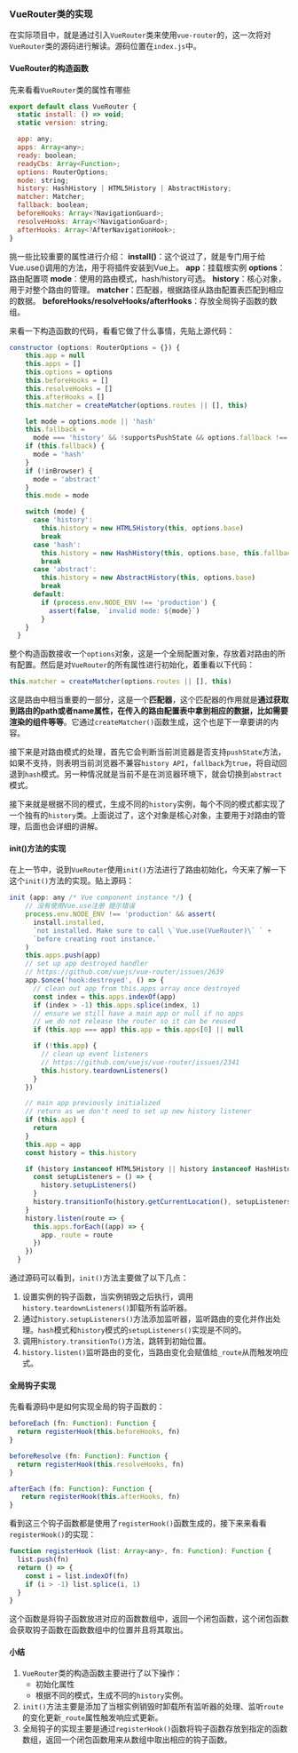 ### VueRouter类的实现

在实际项目中，就是通过引入`VueRouter`类来使用`vue-router`的，这一次将对`VueRouter`类的源码进行解读。源码位置在`index.js`中。

#### VueRouter的构造函数
先来看看`VueRouter`类的属性有哪些
```JavaScript
export default class VueRouter {
  static install: () => void;
  static version: string;

  app: any;
  apps: Array<any>;
  ready: boolean;
  readyCbs: Array<Function>;
  options: RouterOptions;
  mode: string;
  history: HashHistory | HTML5History | AbstractHistory;
  matcher: Matcher;
  fallback: boolean;
  beforeHooks: Array<?NavigationGuard>;
  resolveHooks: Array<?NavigationGuard>;
  afterHooks: Array<?AfterNavigationHook>;
}
```
挑一些比较重要的属性进行介绍：
**install()**：这个说过了，就是专门用于给Vue.use()调用的方法，用于将插件安装到Vue上。
**app**：挂载根实例
**options**：路由配置项
**mode**：使用的路由模式，hash/history可选。
**history**：核心对象，用于对整个路由的管理。
**matcher**：匹配器，根据路径从路由配置表匹配到相应的数据。
**beforeHooks/resolveHooks/afterHooks**：存放全局钩子函数的数组。

来看一下构造函数的代码，看看它做了什么事情，先贴上源代码：
```JavaScript
constructor (options: RouterOptions = {}) {
    this.app = null
    this.apps = []
    this.options = options
    this.beforeHooks = []
    this.resolveHooks = []
    this.afterHooks = []
    this.matcher = createMatcher(options.routes || [], this)

    let mode = options.mode || 'hash'
    this.fallback =
      mode === 'history' && !supportsPushState && options.fallback !== false
    if (this.fallback) {
      mode = 'hash'
    }
    if (!inBrowser) {
      mode = 'abstract'
    }
    this.mode = mode

    switch (mode) {
      case 'history':
        this.history = new HTML5History(this, options.base)
        break
      case 'hash':
        this.history = new HashHistory(this, options.base, this.fallback)
        break
      case 'abstract':
        this.history = new AbstractHistory(this, options.base)
        break
      default:
        if (process.env.NODE_ENV !== 'production') {
          assert(false, `invalid mode: ${mode}`)
        }
    }
  }
```
整个构造函数接收一个`options`对象，这是一个全局配置对象，存放着对路由的所有配置。然后是对`VueRouter`的所有属性进行初始化，着重看以下代码：
```JavaScript
this.matcher = createMatcher(options.routes || [], this)
```
这是路由中相当重要的一部分，这是一个**匹配器**，这个匹配器的作用就是**通过获取到路由的path或者name属性，在传入的路由配置表中拿到相应的数据，比如需要渲染的组件等等**。它通过`createMatcher()`函数生成，这个也是下一章要讲的内容。

接下来是对路由模式的处理，首先它会判断当前浏览器是否支持`pushState`方法，如果不支持，则表明当前浏览器不兼容`history API`，`fallback`为`true`，将自动回退到`hash`模式。另一种情况就是当前不是在浏览器环境下，就会切换到`abstract`模式。

接下来就是根据不同的模式，生成不同的`history`实例，每个不同的模式都实现了一个独有的`history`类。上面说过了，这个对象是核心对象，主要用于对路由的管理，后面也会详细的讲解。

#### init()方法的实现

在上一节中，说到`VueRouter`使用`init()`方法进行了路由初始化，今天来了解一下这个`init()`方法的实现。贴上源码：
```JavaScript
init (app: any /* Vue component instance */) {
    // 没有使用Vue.use注册 提示错误
    process.env.NODE_ENV !== 'production' && assert(
      install.installed,
      `not installed. Make sure to call \`Vue.use(VueRouter)\` ` +
      `before creating root instance.`
    )
    this.apps.push(app)
    // set up app destroyed handler
    // https://github.com/vuejs/vue-router/issues/2639
    app.$once('hook:destroyed', () => {
      // clean out app from this.apps array once destroyed
      const index = this.apps.indexOf(app)
      if (index > -1) this.apps.splice(index, 1)
      // ensure we still have a main app or null if no apps
      // we do not release the router so it can be reused
      if (this.app === app) this.app = this.apps[0] || null

      if (!this.app) {
        // clean up event listeners
        // https://github.com/vuejs/vue-router/issues/2341
        this.history.teardownListeners()
      }
    })

    // main app previously initialized
    // return as we don't need to set up new history listener
    if (this.app) {
      return
    }
    this.app = app
    const history = this.history

    if (history instanceof HTML5History || history instanceof HashHistory) {
      const setupListeners = () => {
        history.setupListeners()
      }
      history.transitionTo(history.getCurrentLocation(), setupListeners, setupListeners)
    }
    history.listen(route => {
      this.apps.forEach((app) => {
        app._route = route
      })
    })
  }
```
通过源码可以看到，`init()`方法主要做了以下几点：
1. 设置实例的钩子函数，当实例销毁之后执行，调用`history.teardownListeners()`卸载所有监听器。
2. 通过`history.setupListeners()`方法添加监听器，监听路由的变化并作出处理。`hash`模式和`history`模式的`setupListeners()`实现是不同的。
3. 调用`history.transitionTo()`方法，跳转到初始位置。
4. `history.listen()`监听路由的变化，当路由变化会赋值给`_route`从而触发响应式。

#### 全局钩子实现

先看看源码中是如何实现全局的钩子函数的：
```JavaScript
beforeEach (fn: Function): Function {
  return registerHook(this.beforeHooks, fn)
}

beforeResolve (fn: Function): Function {
  return registerHook(this.resolveHooks, fn)
}

afterEach (fn: Function): Function {
   return registerHook(this.afterHooks, fn)
}
```
看到这三个钩子函数都是使用了`registerHook()`函数生成的，接下来来看看`registerHook()`的实现：
```JavaScript
function registerHook (list: Array<any>, fn: Function): Function {
  list.push(fn)
  return () => {
    const i = list.indexOf(fn)
    if (i > -1) list.splice(i, 1)
  }
}
```
这个函数是将钩子函数放进对应的函数数组中，返回一个闭包函数，这个闭包函数会获取钩子函数在函数数组中的位置并且将其取出。

#### 小结
1. `VueRouter`类的构造函数主要进行了以下操作：
	- 初始化属性
	- 根据不同的模式，生成不同的`history`实例。
2. `init()`方法主要是添加了当根实例销毁时卸载所有监听器的处理、监听`route`的变化更新`_route`属性触发响应式更新。
3. 全局钩子的实现主要是通过`registerHook()`函数将钩子函数存放到指定的函数数组，返回一个闭包函数用来从数组中取出相应的钩子函数。

